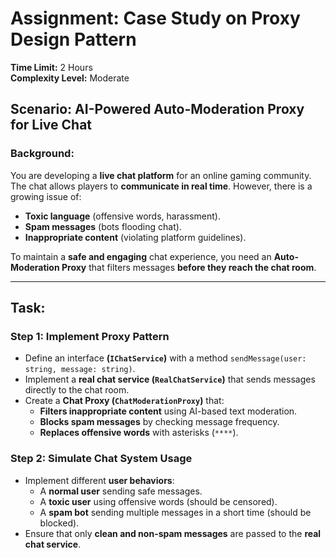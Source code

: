 # **Assignment: Case Study on Proxy Design Pattern**  
**Time Limit:** 2 Hours  
**Complexity Level:** Moderate

## **Scenario: AI-Powered Auto-Moderation Proxy for Live Chat**  

### **Background:**  
You are developing a **live chat platform** for an online gaming community. The chat allows players to **communicate in real time**. However, there is a growing issue of:  
- **Toxic language** (offensive words, harassment).  
- **Spam messages** (bots flooding chat).  
- **Inappropriate content** (violating platform guidelines).  

To maintain a **safe and engaging** chat experience, you need an **Auto-Moderation Proxy** that filters messages **before they reach the chat room**.  

---

## **Task:**  
### **Step 1: Implement Proxy Pattern**  
- Define an interface **(`IChatService`)** with a method `sendMessage(user: string, message: string)`.  
- Implement a **real chat service (`RealChatService`)** that sends messages directly to the chat room.  
- Create a **Chat Proxy (`ChatModerationProxy`)** that:  
  - **Filters inappropriate content** using AI-based text moderation.  
  - **Blocks spam messages** by checking message frequency.  
  - **Replaces offensive words** with asterisks (`****`).  

### **Step 2: Simulate Chat System Usage**  
- Implement different **user behaviors**:  
  - A **normal user** sending safe messages.  
  - A **toxic user** using offensive words (should be censored).  
  - A **spam bot** sending multiple messages in a short time (should be blocked).  
- Ensure that only **clean and non-spam messages** are passed to the **real chat service**.  
